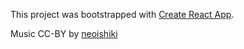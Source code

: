 This project was bootstrapped with [Create React App](https://github.com/facebook/create-react-app).

Music CC-BY by [neoishiki](http://freemusicarchive.org/music/Rolemusic/~/Neoishiki_1412)
